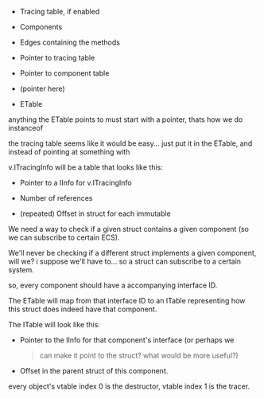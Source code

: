 -   Tracing table, if enabled

-   Components

-   Edges containing the methods

-   Pointer to tracing table

-   Pointer to component table

-   (pointer here)

-   ETable

anything the ETable points to must start with a pointer, thats how we do
instanceof

the tracing table seems like it would be easy... just put it in the
ETable, and instead of pointing at something with

v.ITracingInfo will be a table that looks like this:

-   Pointer to a IInfo for v.ITracingInfo

-   Number of references

-   (repeated) Offset in struct for each immutable

We need a way to check if a given struct contains a given component (so
we can subscribe to certain ECS).

We'll never be checking if a different struct implements a given
component, will we? i suppose we'll have to... so a struct can subscribe
to a certain system.

so, every component should have a accompanying interface ID.

The ETable will map from that interface ID to an ITable representing how
this struct does indeed have that component.

The ITable will look like this:

-   Pointer to the IInfo for that component's interface (or perhaps we
    > can make it point to the struct? what would be more useful?)

-   Offset in the parent struct of this component.

every object\'s vtable index 0 is the destructor, vtable index 1 is the
tracer.
